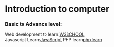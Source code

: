 # Introduction to computer

<h3>Basic to Advance level:</h3>
Web development to learn:<a href="www.w3school.com">W3SCHOOL</a><br>
Javascript Learn:<a href="www.javascript.info">JavaScript</a>
PHP learn<a href="www.javascript.info">php learn</a>
